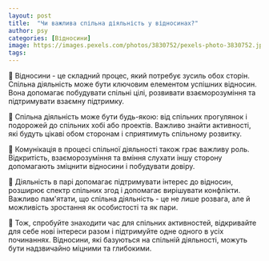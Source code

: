 ```yaml
---
layout: post
title:  "Чи важлива спільна діяльність у відносинах?"
author: psy
categories: [Відносини]
image: https://images.pexels.com/photos/3830752/pexels-photo-3830752.jpeg?auto=compress&cs=tinysrgb&fit=crop&h=627&w=1200
tags: 
---
```


🤝 Відносини - це складний процес, який потребує зусиль обох сторін. Спільна діяльність може бути ключовим елементом успішних відносин. Вона допомагає побудувати спільні цілі, розвивати взаєморозуміння та підтримувати взаємну підтримку.

👫 Спільна діяльність може бути будь-якою: від спільних прогулянок і подорожей до спільних хобі або проектів. Важливо знайти активності, які будуть цікаві обом сторонам і сприятимуть спільному розвитку.

💬 Комунікація в процесі спільної діяльності також грає важливу роль. Відкритість, взаєморозуміння та вміння слухати іншу сторону допомагають зміцнити відносини і побудувати довіру.

🌟 Діяльність в парі допомагає підтримувати інтерес до відносин, розширює спектр спільних згод і допомагає вирішувати конфлікти. Важливо пам'ятати, що спільна діяльність - це не лише розвага, але й можливість зростання як особистості та як пари.

🌈 Тож, спробуйте знаходити час для спільних активностей, відкривайте для себе нові інтереси разом і підтримуйте одне одного в усіх починаннях. Відносини, які базуються на спільній діяльності, можуть бути надзвичайно міцними та глибокими.



